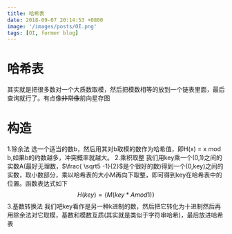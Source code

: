 ```yaml
---
title: 哈希表
date: 2018-09-07 20:14:53 +0800
image: '/images/posts/OI.png'
tags: [OI, former blog]
---
```


# 哈希表
其实就是把很多数对一个大质数取模，然后把模数相等的放到一个链表里面，最后查询就行了。有点像~~非常像~~前向星存图
# 构造
1.除余法
选一个适当的数b，然后用其对b取模的数作为哈希值，即H(x) = x mod b,如果b的约数越多，冲突概率就越大。
2.乘积取整
我们用key乘一个(0,1)之间的实数A(最好无理数，$\frac{ \sqrt5 -1}{2}$是个很好的数)得到一个(0,key)之间的实数，取小数部分，乘以哈希表的大小M再向下取整，即可得到key在哈希表中的位置。函数表达式如下
$$H(key)=\{M(key*A mod 1)\}$$
3.基数转换法
我们吧key看作是另一种k进制的数，然后把它转化为十进制然后再用除余法对它取模，基数和模数互质(其实就是类似于字符串哈希)，最后放进哈希表


